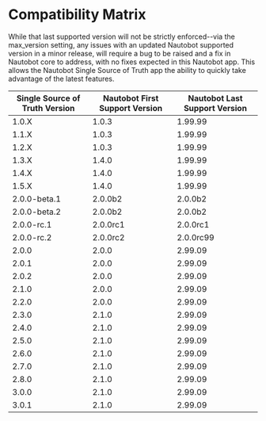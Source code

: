 # Compatibility Matrix

While that last supported version will not be strictly enforced--via the max_version setting, any issues with an updated Nautobot supported version in a minor release, will require a bug to be raised and a fix in Nautobot core to address, with no fixes expected in this Nautobot app. This allows the Nautobot Single Source of Truth app the ability to quickly take advantage of the latest features.

| Single Source of Truth Version | Nautobot First Support Version | Nautobot Last Support Version |
| ------------------------------ | ------------------------------ | ----------------------------- |
| 1.0.X                          | 1.0.3                          | 1.99.99                       |
| 1.1.X                          | 1.0.3                          | 1.99.99                       |
| 1.2.X                          | 1.0.3                          | 1.99.99                       |
| 1.3.X                          | 1.4.0                          | 1.99.99                       |
| 1.4.X                          | 1.4.0                          | 1.99.99                       |
| 1.5.X                          | 1.4.0                          | 1.99.99                       |
| 2.0.0-beta.1                   | 2.0.0b2                        | 2.0.0b2                       |
| 2.0.0-beta.2                   | 2.0.0b2                        | 2.0.0b2                       |
| 2.0.0-rc.1                     | 2.0.0rc1                       | 2.0.0rc1                      |
| 2.0.0-rc.2                     | 2.0.0rc2                       | 2.0.0rc99                     |
| 2.0.0                          | 2.0.0                          | 2.99.09                       |
| 2.0.1                          | 2.0.0                          | 2.99.09                       |
| 2.0.2                          | 2.0.0                          | 2.99.09                       |
| 2.1.0                          | 2.0.0                          | 2.99.09                       |
| 2.2.0                          | 2.0.0                          | 2.99.09                       |
| 2.3.0                          | 2.1.0                          | 2.99.09                       |
| 2.4.0                          | 2.1.0                          | 2.99.09                       |
| 2.5.0                          | 2.1.0                          | 2.99.09                       |
| 2.6.0                          | 2.1.0                          | 2.99.09                       |
| 2.7.0                          | 2.1.0                          | 2.99.09                       |
| 2.8.0                          | 2.1.0                          | 2.99.09                       |
| 3.0.0                          | 2.1.0                          | 2.99.09                       |
| 3.0.1                          | 2.1.0                          | 2.99.09                       |

